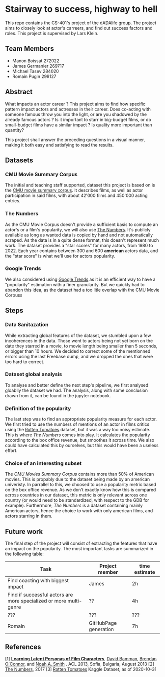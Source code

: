# Stairway to success, highway to hell

This repo contains the CS-401's project of the dADAlife group. The project aims to closely look at actor's carreers, and find out success factors and roles.
This project is supervised by Lars Klein.

## Team Members
* Manon Boissat   272022
* James Germanier 269717
* Michael Tasev   284020
* Romain Pugin    299127

## Abstract
What impacts an actor career ? This project aims to find how specific pattern impact actors and actresses in their career. Does co-acting with someone famous throw you into the light, or are you shadowed by the already famous actors ? Is it important to starr in big-budget films, or do small-budget films have a similar impact ? Is quality more important than quantity? 

This project shall answer the preceding questions in a visual manner, making it both easy and satisfying to read the results.

## Datasets
### CMU Movie Summary Corpus
The initial and teaching staff supported, dataset this project is based on is the [CMU movie summary corpus](http://www.cs.cmu.edu/~ark/personas/). It describes films, as well as actor participation in said films, with about 42'000 films and 450'000 acting entries.

### The Numbers
As the CMU Movie Corpus doesn't provide a sufficient basis to compute an actor's or a film's popularity, we will also use [The Numbers](https://www.the-numbers.com/box-office-star-records/domestic/yearly-acting/). It's publicly available as long as wanted data is copied by hand and not automatically scraped. As the data is in a quite dense format, this doesn't represent much work. The dataset provides a "star scores" for many actors, from 1980 to 2022. Each year contains between 300 and 600 **american** actors data, and the "star score" is what we'll use for actors popularity.

### Google Trends
We also considered using [Google Trends](https://trends.google.com) as it is an efficient way to have a "popularity" estimation with a finer granularity. But we quickly had to abandon this idea, as the dataset had a too litle overlap with the CMU Movie Corpuss

## Steps
### Data Sanitazation
While extracting global features of the dataset, we stumbled upon a few incoherences in the data. Those went to actors being not yet born on the date they starred in a movie, to movie length being smaller than 5 seconds, or bigger than 10 hours. We decided to correct some of the mentionned errors using the last Freebase dump, and we dropped the ones that were too hard to correct.

### Dataset global analysis
To analyse and better define the next step's pipeline, we first analysed gloablly the dataset we had. The analysis, along with some conclusion drawn from it, can be found in the jupyter notebook.

### Definition of the popularity
The last step was to find an appropriate popularity measure for each actor. We first tried to use the numbers of mentions of an actor in films critics using the [Rotten Tomatoes](https://www.rottentomatoes.com/) dataset, but it was a way too noisy estimate. This is where *The Numbers* comes into play. It calculates the popularity according to the box office revenue, but smoothes it across time. We also could have calculated this by ourselves, but this would have been a useless effort.

### Choice of an interesting subset
The *CMU Movies Summary Corpus* contains more than 50% of American movies. This is propably due to the dataset being made by an american univeristy. In parrallel to this, we choosed to use a popularity metric based on the box office revenue. As we don't exactly know how this is compared across countries in our dataset, this metric is only relevant across one country (or would need to be standardized, with respect to the GDB for example). Furthermore, *The Numbers* is a dataset containing mainly American actors, hence the choice to work with only american films, and actors starring in them.



## Future work
The final step of the project will consist of extracting the features that have an impact on the popularity. The most important tasks are summarized in the following table:


| Task | Project member | time estimate |
|------|-----------------|---------------|
|Find coacting with biggest impact| James| 2h|
|Find if successful actors are more specialized or more multi-genre| ?? | 4h|
|??? | ??? | ???|
|Romain|GitHubPage generation| 7h|

## References
\[1\] **[Learning Latent Personas of Film Characters](http://www.cs.cmu.edu/~dbamman/pubs/pdf/bamman+oconnor+smith.acl13.pdf)**, [David Bamman](http://www.cs.cmu.edu/~dbamman), [Brendan O'Connor](http://brenocon.com), and [Noah A. Smith](http://www.cs.cmu.edu/~nasmith) . ACL 2013, Sofia, Bulgaria, August 2013
\[2\] [The Numbers](https://www.the-numbers.com/), 2017
\[3\] [Rotten Tomatoes](https://www.kaggle.com/datasets/stefanoleone992/rotten-tomatoes-movies-and-critic-reviews-dataset) Kaggle Dataset, as of 2020-10-31
